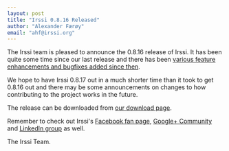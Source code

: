 ```yaml
---
layout: post
title: "Irssi 0.8.16 Released"
author: "Alexander Færøy"
email: "ahf@irssi.org"
---
```


The Irssi team is pleased to announce the 0.8.16 release of Irssi. It has been
quite some time since our last release and there has been [various feature
enhancements and bugfixes added since then](/NEWS/#v0-8-16).


We hope to have Irssi 0.8.17 out in a much shorter time than it took to get
0.8.16 out and there may be some announcements on changes to how contributing
to the project works in the future.

The release can be downloaded from [our download page](/NEWS/#v0-8-16).

Remember to check out Irssi's [Facebook fan
page](https://www.facebook.com/irssi), [Google+
Community](https://plus.google.com/communities/112792798498391615694) and
[LinkedIn group](https://www.linkedin.com/groups?gid=147751) as well.

The Irssi Team.
